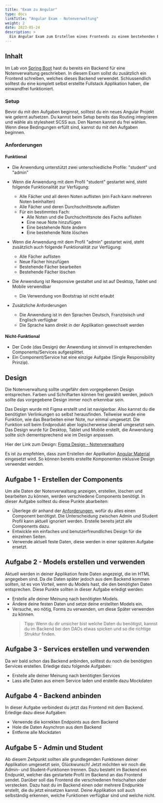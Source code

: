 ```yaml
---
title: "Exam zu Angular"
type: docs
linkTitle: "Angular Exam - Notenverwaltung"
weight: 2
date: 2023-05-24
description: >
  Ein Angular Exam zum Erstellen eines Frontends zu einem bestehenden Backend.
---
```


## Inhalt

Im Lab von [Spring Boot](../../../../labs/02_java/12_spring-framework/01_Spring) hast du bereits ein Backend für eine
Notenverwaltung geschrieben. In diesem Exam sollst du zusätzlich ein Frontend schreiben, welches dieses Backend verwendet.
Schlussendlich solltest du eine komplett selbst erstellte Fullstack Applikation haben, die einwandfrei funktioniert.

### Setup

Bevor du mit den Aufgaben beginnst, solltest du ein neues Angular Projekt wie gelernt aufsetzen. Du kannst beim Setup
bereits das Routing integrieren und wähle als stylesheet SCSS aus. Den Namen kannst du frei wählen. Wenn diese
Bedingungen erfüllt sind, kannst du mit den Aufgaben beginnen.

### Anforderungen

#### Funktional

- Die Anwendung unterstützt zwei unterschiedliche Profile: "student" und "admin"
- Wenn die Anwendung mit dem Profil "student" gestartet wird, steht folgende Funktionalität zur Verfügung:
  - Alle Fächer und all deren Noten auflisten (ein Fach kann mehreren Noten beinhalten)
  - Alle Fächer und deren Durchschnittsnote auflisten
  - Für ein bestimmtes Fach:
    - Alle Noten und die Durchschnittsnote des Fachs auflisten
    - Eine neue Note hinzufügen
    - Eine bestehende Note ändern
    - Eine bestehende Note löschen
- Wenn die Anwendung mit dem Profil "admin" gestartet wird, steht zusätzlich auch folgende Funktionalität zur Verfügung:
  - Alle Fächer auflisten
  - Neue Fächer hinzufügen
  - Bestehende Fächer bearbeiten
  - Bestehende Fächer löschen
- Die Anwendung ist Responsive gestaltet und ist auf Desktop, Tablet und Mobile verwendbar

  - Die Verwendung von Bootstrap ist nicht erlaubt

- Zusätzliche Anforderungen
  - Die Anwendung ist in den Sprachen Deutsch, Französisch und Englisch verfügbar
  - Die Sprache kann direkt in der Applikation gewechselt werden

#### Nicht-Funktional

- Der Code (das Design) der Anwendung ist sinnvoll in entsprechenden Components/Services aufgesplittet.
- Ein Component/Service hat eine einzige Aufgabe (Single Responsibility Prinzip).

## Design

Die Notenverwaltung sollte ungefähr dem vorgegebenen Design entsprechen. Farben und Schriftarten können frei gewählt
werden, jedoch sollte das vorgegebene Design immer noch erkennbar sein.

Das Design wurde mit Figma erstellt und ist navigierbar. Also kannst du die benötigten Verlinkungen so selbst
herausfinden. Teilweise wurde eine Funktion, wie das Bearbeiten einer Note, nur einmal umgesetzt. Die Funktion soll
beim Endprodukt aber logischerweise überall umgesetzt sein. Das Design wurde für Desktop, Tablet und Mobile erstellt,
die Anwendung sollte sich dementsprechend wie im Design anpassen.

Hier der Link zum Design: [Figma Design - Notenverwaltung](https://www.figma.com/proto/CxwGOD9wyGZ1pDucOdusND/Notenverwaltung?type=design&node-id=1-3&scaling=contain&page-id=0%3A1&starting-point-node-id=1%3A3&show-proto-sidebar=1)

[//]: # "INFO!!!!: Link zum Bearbeiten des Designs, falls eine Änderung nötig ist: https://www.figma.com/community/file/1265244364247644334"

Es ist zu empfehlen, dass zum Erstellen der Applikation [Angular Material](https://material.angular.io/) eingesetzt
wird. So können bereits erstellte Komponenten inklusive Design verwendet werden.

## Aufgabe 1 - Erstellen der Components

Um alle Daten der Notenverwaltung anzeigen, erstellen, löschen und bearbeiten zu können, werden verschiedene Components
benötigt. In dieser Aufgabe solltest du diese Punkte abarbeiten:

- Überlege dir anhand der [Anforderungen](#anforderungen), wofür du alles einen Component benötigst. Die Unterscheidung
  zwischen Admin und Student Profil kann aktuell ignoriert werden. Erstelle bereits jetzt alle Components dazu.
- Entwickle ein einfaches und benutzerfreundliches Design für die einzelnen Seiten.
- Verwende aktuell feste Daten, diese werden in einer späteren Aufgabe ersetzt.

## Aufgabe 2 - Models erstellen und verwenden

Aktuell werden in deiner Applikation feste Daten angezeigt, die im HTML angegeben sind. Da die Daten später jedoch
aus dem Backend kommen sollten, ist es von Vorteil, wenn du Models hast, die den benötigten Daten entsprechen. Diese
Punkte sollten in dieser Aufgabe erledigt werden:

- Erstelle alle deiner Meinung nach benötigten Models.
- Ändere deine festen Daten und setze deine erstellten Models ein.
- Versuche, wo nötig, Forms zu verwenden, um diese Später verwenden zu können.
  > Tipp: Wenn du dir unsicher bist welche Daten du benötigst, kannst du im Backend bei den DAOs etwas spicken und so die
  > richtige Struktur finden.

## Aufgabe 3 - Services erstellen und verwenden

Da wir bald schon das Backend anbinden, solltest du noch die benötigten Services erstellen. Erledige dazu folgende Aufgaben:

- Erstelle alle deiner Meinung nach benötigten Services
- Lass alle Daten aus einem Service laden und erstelle dazu Mockdaten

## Aufgabe 4 - Backend anbinden

In dieser Aufgabe verbindest du jetzt das Frontend mit dem Backend. Erledige dazu diese Aufgaben:

- Verwende die korrekten Endpoints aus dem Backend
- Hole die Daten Asynchron aus dem Backend
- Entferne alle Mockdaten

## Aufgabe 5 - Admin und Student

Ab diesem Zeitpunkt sollten alle grundlegenden Funktionen deiner Applikation umgesetzt sein, Glückwunsch! Jetzt möchten
wir noch die Admin- und Student-Funktionen trennen. Dazu besteht im Backend ein Endpunkt, welcher das gestartete Profil
im Backend an das Frontend sendet. Darüber soll das Frontend die verschiedenen freischalten oder verstecken.
Dazu hast du im Backend einen oder mehrere Endpunkte erstellt, die du jetzt einsetzen kannst.
Deine Applikation soll auch selbständig erkennen, welche Funktionen verfügbar sind und welche nicht.
